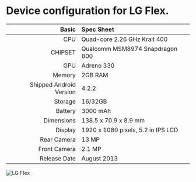 Device configuration for LG Flex.
=====================================

Basic   | Spec Sheet
-------:|:-------------------------
CPU     | Quad-core 2.26 GHz Krait 400
CHIPSET | Qualcomm MSM8974 Snapdragon 800
GPU     | Adreno 330
Memory  | 2GB RAM
Shipped Android Version | 4.2.2
Storage | 16/32GB
Battery | 3000 mAh
Dimensions | 138.5 x 70.9 x 8.9 mm
Display | 1920 x 1080 pixels, 5.2 in IPS LCD
Rear Camera  | 13 MP
Front Camera | 2.1 MP
Release Date | August 2013


![LG Flex](http://www.lg.com/us/images/cell-phones/ls980/gallery/large02.jpg "LG Flex")
